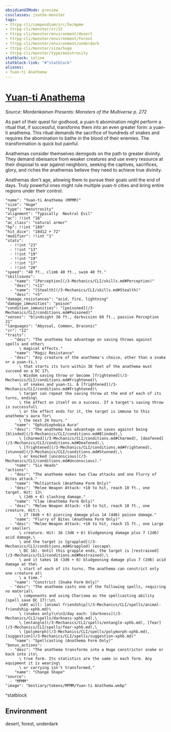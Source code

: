 ```yaml
---
obsidianUIMode: preview
cssclasses: json5e-monster
tags:
- ttrpg-cli/compendium/src/5e/mpmm
- ttrpg-cli/monster/cr/12
- ttrpg-cli/monster/environment/desert
- ttrpg-cli/monster/environment/forest
- ttrpg-cli/monster/environment/underdark
- ttrpg-cli/monster/size/huge
- ttrpg-cli/monster/type/monstrosity
statblock: inline
statblock-link: "#^statblock"
aliases:
- Yuan-ti Anathema
---
```

# [Yuan-ti Anathema](3-Mechanics\CLI\bestiary\monstrosity/yuan-ti-anathema-mpmm.md)
*Source: Mordenkainen Presents: Monsters of the Multiverse p. 272*  

As part of their quest for godhood, a yuan-ti abomination might perform a ritual that, if successful, transforms them into an even greater form: a yuan-ti anathema. This ritual demands the sacrifice of hundreds of snakes and requires the abomination to bathe in the blood of their enemies. The transformation is quick but painful.

Anathemas consider themselves demigods on the path to greater divinity. They demand obeisance from weaker creatures and use every resource at their disposal to war against neighbors, seeking the captives, sacrifices, glory, and riches the anathemas believe they need to achieve true divinity.

Anathemas don't age, allowing them to pursue their goals until the end of days. Truly powerful ones might rule multiple yuan-ti cities and bring entire regions under their control.

```statblock
"name": "Yuan-ti Anathema (MPMM)"
"size": "Huge"
"type": "monstrosity"
"alignment": "Typically  Neutral Evil"
"ac": !!int "16"
"ac_class": "natural armor"
"hp": !!int "189"
"hit_dice": "18d12 + 72"
"modifier": !!int "1"
"stats":
  - !!int "23"
  - !!int "13"
  - !!int "19"
  - !!int "19"
  - !!int "17"
  - !!int "20"
"speed": "40 ft., climb 40 ft., swim 40 ft."
"skillsaves":
  - "name": "[Perception](/3-Mechanics/CLI/skills.md#Perception)"
    "desc": "+11"
  - "name": "[Stealth](/3-Mechanics/CLI/skills.md#Stealth)"
    "desc": "+5"
"damage_resistances": "acid, fire, lightning"
"damage_immunities": "poison"
"condition_immunities": "[poisoned](/3-Mechanics/CLI/conditions.md#Poisoned)"
"senses": "blindsight 30 ft., darkvision 60 ft., passive Perception 21"
"languages": "Abyssal, Common, Draconic"
"cr": "12"
"traits":
  - "desc": "The anathema has advantage on saving throws against spells and other\
      \ magical effects."
    "name": "Magic Resistance"
  - "desc": "Any creature of the anathema's choice, other than a snake or a yuan-ti,\
      \ that starts its turn within 30 feet of the anathema must succeed on a DC 17\
      \ Wisdom saving throw or become [frightened](/3-Mechanics/CLI/conditions.md#Frightened)\
      \ of snakes and yuan-ti. A [frightened](/3-Mechanics/CLI/conditions.md#Frightened)\
      \ target can repeat the saving throw at the end of each of its turns, ending\
      \ the effect on itself on a success. If a target's saving throw is successful\
      \ or the effect ends for it, the target is immune to this anathema's aura for\
      \ the next 24 hours."
    "name": "Ophidiophobia Aura"
  - "desc": "The anathema has advantage on saves against being [blinded](/3-Mechanics/CLI/conditions.md#Blinded),\
      \ [charmed](/3-Mechanics/CLI/conditions.md#Charmed), [deafened](/3-Mechanics/CLI/conditions.md#Deafened),\
      \ [frightened](/3-Mechanics/CLI/conditions.md#Frightened), [stunned](/3-Mechanics/CLI/conditions.md#Stunned),\
      \ or knocked [unconscious](/3-Mechanics/CLI/conditions.md#Unconscious)."
    "name": "Six Heads"
"actions":
  - "desc": "The anathema makes two Claw attacks and one Flurry of Bites attack."
    "name": "Multiattack (Anathema Form Only)"
  - "desc": "Melee Weapon Attack: +10 to hit, reach 10 ft., one target. Hit: 13\
      \ (2d6 + 6) slashing damage."
    "name": "Claw (Anathema Form Only)"
  - "desc": "Melee Weapon Attack: +10 to hit, reach 10 ft., one creature. Hit:\
      \ 27 (6d6 + 6) piercing damage plus 14 (4d6) poison damage."
    "name": "Flurry of Bites (Anathema Form Only)"
  - "desc": "Melee Weapon Attack: +10 to hit, reach 15 ft., one Large or smaller\
      \ creature. Hit: 16 (3d6 + 6) bludgeoning damage plus 7 (2d6) acid damage,\
      \ and the target is [grappled](/3-Mechanics/CLI/conditions.md#Grappled) (escape\
      \ DC 16). Until this grapple ends, the target is [restrained](/3-Mechanics/CLI/conditions.md#Restrained),\
      \ and it takes 16 (3d6 + 6) bludgeoning damage plus 7 (2d6) acid damage at the\
      \ start of each of its turns. The anathema can constrict only one creature at\
      \ a time."
    "name": "Constrict (Snake Form Only)"
  - "desc": "The anathema casts one of the following spells, requiring no material\
      \ components and using Charisma as the spellcasting ability (spell save DC 17):\n\
      \nAt will: [animal friendship](/3-Mechanics/CLI/spells/animal-friendship-xphb.md)\
      \ (snakes only)\n\n3/day each: [darkness](/3-Mechanics/CLI/spells/darkness-xphb.md),\
      \ [entangle](/3-Mechanics/CLI/spells/entangle-xphb.md), [fear](/3-Mechanics/CLI/spells/fear-xphb.md),\
      \ [polymorph](/3-Mechanics/CLI/spells/polymorph-xphb.md), [suggestion](/3-Mechanics/CLI/spells/suggestion-xphb.md)"
    "name": "Spellcasting (Anathema Form Only)"
"bonus_actions":
  - "desc": "The anathema transforms into a Huge constrictor snake or back into its\
      \ true form. Its statistics are the same in each form. Any equipment it is wearing\
      \ or carrying isn't transformed."
    "name": "Change Shape"
"source":
  - "MPMM"
"image": "bestiary/tokens/MPMM/Yuan-ti Anathema.webp"
```
^statblock

## Environment

desert, forest, underdark